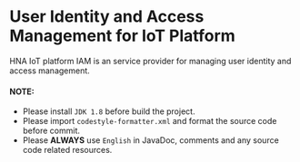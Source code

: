 User Identity and Access Management for IoT Platform
============================

HNA IoT platform IAM is an service provider for managing user identity and access management.

#### NOTE:
* Please install `JDK 1.8` before build the project.
* Please import `codestyle-formatter.xml` and format the source code before commit.
* Please **ALWAYS** use `English` in JavaDoc, comments and any source code related resources.
